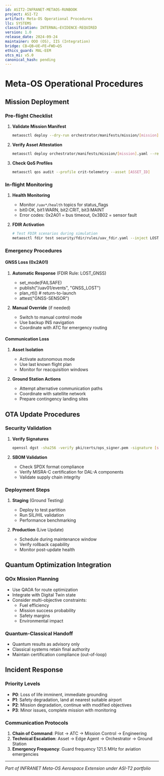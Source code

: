 ```yaml
---
id: ASIT2-INFRANET-METAOS-RUNBOOK
project: ASI-T2
artifact: Meta-OS Operational Procedures
llc: SYSTEMS
classification: INTERNAL–EVIDENCE-REQUIRED
version: 1.0
release_date: 2024-09-24
maintainer: OOO (OS), IIS (Integration)
bridge: CB→QB→UE→FE→FWD→QS
ethics_guard: MAL-EEM
utcs_mi: v5.0
canonical_hash: pending
---
```


# Meta-OS Operational Procedures

## Mission Deployment

### Pre-flight Checklist
1. **Validate Mission Manifest**
   ```bash
   metaosctl deploy --dry-run orchestrator/manifests/mission/[mission].yaml
   ```

2. **Verify Asset Attestation**
   ```bash
   metaosctl deploy orchestrator/manifests/mission/[mission].yaml --require-attestation
   ```

3. **Check QoS Profiles**
   ```bash
   metaosctl qos audit --profile crit-telemetry --asset [ASSET_ID]
   ```

### In-flight Monitoring

1. **Health Monitoring**
   - Monitor `/uav*/health` topics for status_flags
   - bit0:OK, bit1:WARN, bit2:CRIT, bit3:MAINT
   - Error codes: 0x2A01 = bus timeout, 0x3B02 = sensor fault

2. **FDIR Activation**
   ```bash
   # Test FDIR scenarios during simulation
   metaosctl fdir test security/fdir/rules/uav_fdir.yaml --inject LOST_GNSS
   ```

### Emergency Procedures

#### GNSS Loss (0x2A01)
1. **Automatic Response** (FDIR Rule: LOST_GNSS)
   - set_mode(FAILSAFE)
   - publish("/uav01/events", "GNSS_LOST")
   - plan_rtl() # return-to-launch
   - attest("GNSS-SENSOR")

2. **Manual Override** (if needed)
   - Switch to manual control mode
   - Use backup INS navigation
   - Coordinate with ATC for emergency routing

#### Communication Loss
1. **Asset Isolation**
   - Activate autonomous mode
   - Use last known flight plan
   - Monitor for reacquisition windows

2. **Ground Station Actions**
   - Attempt alternative communication paths
   - Coordinate with satellite network
   - Prepare contingency landing sites

## OTA Update Procedures

### Security Validation
1. **Verify Signatures**
   ```bash
   openssl dgst -sha256 -verify pki/certs/ops_signer.pem -signature [signature] [image]
   ```

2. **SBOM Validation**
   - Check SPDX format compliance
   - Verify MISRA-C certification for DAL-A components
   - Validate supply chain integrity

### Deployment Steps
1. **Staging** (Ground Testing)
   - Deploy to test partition
   - Run SIL/HIL validation
   - Performance benchmarking

2. **Production** (Live Update)
   - Schedule during maintenance window
   - Verify rollback capability
   - Monitor post-update health

## Quantum Optimization Integration

### QOx Mission Planning
- Use QAOA for route optimization
- Integrate with Digital Twin state
- Consider multi-objective constraints:
  - Fuel efficiency
  - Mission success probability
  - Safety margins
  - Environmental impact

### Quantum-Classical Handoff
- Quantum results as advisory only
- Classical systems retain final authority
- Maintain certification compliance (out-of-loop)

## Incident Response

### Priority Levels
- **P0**: Loss of life imminent, immediate grounding
- **P1**: Safety degradation, land at nearest suitable airport
- **P2**: Mission degradation, continue with modified objectives
- **P3**: Minor issues, complete mission with monitoring

### Communication Protocols
1. **Chain of Command**: Pilot → ATC → Mission Control → Engineering
2. **Technical Escalation**: Asset → Edge Agent → Orchestrator → Ground Station
3. **Emergency Frequency**: Guard frequency 121.5 MHz for aviation emergencies

---

*Part of INFRANET Meta-OS Aerospace Extension under ASI-T2 portfolio*